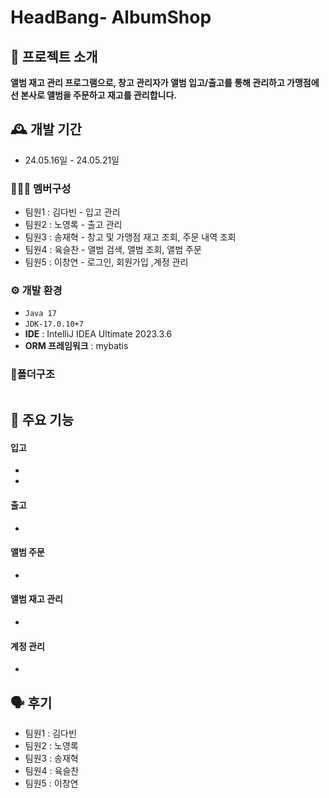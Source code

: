 # HeadBang- AlbumShop

## 🎼 프로젝트 소개
**앨범 재고 관리 프로그램으로, 창고 관리자가 앨범 입고/출고를 통해 관리하고 
가맹점에선 본사로 앨범을 주문하고 재고를 관리합니다.** 
<br>

## 🕰️ 개발 기간
* 24.05.16일 - 24.05.21일

### 🧑‍🤝‍🧑 멤버구성
 - 팀원1 : 김다빈 - 입고 관리  
 - 팀원2 : 노영록 - 출고 관리 
 - 팀원3 : 송재혁 - 창고 및 가맹점 재고 조회, 주문 내역 조회  
 - 팀원4 : 육슬찬 - 앨범 검색, 앨범 조회, 앨범 주문  
 - 팀원5 : 이창연 - 로그인, 회원가입 ,계정 관리 

### ⚙️ 개발 환경
-  ``` Java 17 ```
- ``` JDK-17.0.10+7 ```
- **IDE** : IntelliJ IDEA Ultimate 2023.3.6
- **ORM 프레임워크** : mybatis
  
### 📂폴더구조
``` 

```    


## 📌 주요 기능
#### 입고
- 
- 

#### 출고 
- 

#### 앨범 주문
- 

#### 앨범 재고 관리 
- 

####  계정 관리
- 

## 🗣️ 후기 
 - 팀원1 : 김다빈 
 - 팀원2 : 노영록 
 - 팀원3 : 송재혁 
 - 팀원4 : 육슬찬 
 - 팀원5 : 이창연 
